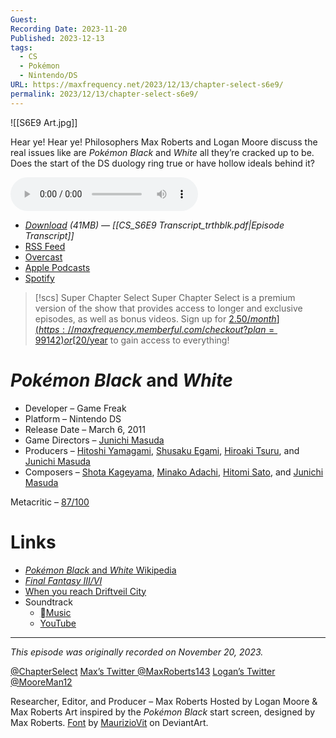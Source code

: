 ```yaml
---
Guest: 
Recording Date: 2023-11-20
Published: 2023-12-13
tags:
  - CS
  - Pokémon
  - Nintendo/DS
URL: https://maxfrequency.net/2023/12/13/chapter-select-s6e9/
permalink: 2023/12/13/chapter-select-s6e9/
---
```

![[S6E9 Art.jpg]]

Hear ye! Hear ye! Philosophers Max Roberts and Logan Moore discuss the real issues like are *Pokémon Black* and *White* all they’re cracked up to be. Does the start of the DS duology ring true or have hollow ideals behind it?

<audio controls>
  <source src="https://traffic.libsyn.com/chapterselectpod/CS_S6E9_Final.mp3">
</audio>

- *[Download](https://traffic.libsyn.com/chapterselectpod/CS_S6E9_Final.mp3) (41MB)  — [[CS_S6E9 Transcript_trthblk.pdf|Episode Transcript]]*
- [RSS Feed](https://chapterselectpod.libsyn.com/rss)
- [Overcast](https://overcast.fm/itunes1568777352/chapter-select)
- [Apple Podcasts](https://podcasts.apple.com/us/podcast/chapter-select/id1568777352)
- [Spotify](https://open.spotify.com/show/4f1TLZXbwtSX7uHROe9KlS)

> [!scs] Super Chapter Select
> Super Chapter Select is a premium version of the show that provides access to longer and exclusive episodes, as well as bonus videos. Sign up for [$2.50/month](https://maxfrequency.memberful.com/checkout?plan=99142) or [$20/year](https://maxfrequency.memberful.com/checkout?plan=76115) to gain access to everything!

# *Pokémon Black* and *White*

- Developer – Game Freak
- Platform – Nintendo DS
- Release Date – March 6, 2011
- Game Directors – [Junichi Masuda](https://en.wikipedia.org/wiki/Junichi_Masuda)
- Producers – [Hitoshi Yamagami](https://nintendo.fandom.com/wiki/Hitoshi_Yamagami), [Shusaku Egami](https://www.mobygames.com/person/199623/shusaku-egami/), [Hiroaki Tsuru](https://www.mobygames.com/person/152399/hiroaki-tsuru/), and [Junichi Masuda](https://en.wikipedia.org/wiki/Junichi_Masuda)
- Composers – [Shota Kageyama](https://nintendo.fandom.com/wiki/Shota_Kageyama), [Minako Adachi](https://nintendo.fandom.com/wiki/Minako_Adachi), [Hitomi Sato](https://nintendo.fandom.com/wiki/Hitomi_Sato_(Game_Freak)), and [Junichi Masuda](https://en.wikipedia.org/wiki/Junichi_Masuda)

Metacritic – [87/100](https://www.metacritic.com/game/pokemon-black-version/)
# Links

- [*Pokémon Black* and *White* Wikipedia](https://en.wikipedia.org/wiki/Pokémon_Black_and_White)
- [*Final Fantasy III/VI*](https://en.wikipedia.org/wiki/Final_Fantasy_VI)
- [When you reach Driftveil City](https://youtube.com/watch?v=a8ZH6_Iey9c)
- Soundtrack
	- [Music](https://music.apple.com/us/album/pokémon-black-pokémon-white-super-music-collection/839750839)
	- [YouTube](https://youtube.com/playlist?list=PLUXEBUs17WcRAfzTVP3yzRXDtOGx9mnGP)

---
*This episode was originally recorded on November 20, 2023.*

[@ChapterSelect](https://www.twitter.com/chapterselect)
[Max’s Twitter @MaxRoberts143](https://www.twitter.com/maxroberts143)
[Logan’s Twitter @MooreMan12](https://www.twitter.com/mooreman12)

Researcher, Editor, and Producer – Max Roberts
Hosted by Logan Moore & Max Roberts
Art inspired by the *Pokémon Black* start screen, designed by Max Roberts. [Font](https://www.deviantart.com/mauriziovit/art/Pokemon-Black-and-White-Version-Font-291005220) by [MaurizioVit](https://www.deviantart.com/mauriziovit) on DeviantArt.